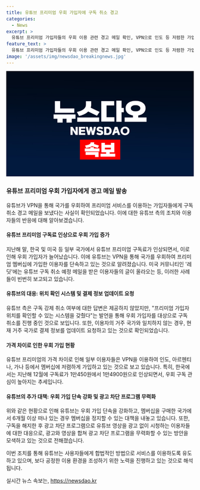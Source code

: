 ```yaml
---
title: 유튜브 프리미엄 우회 가입자에 구독 취소 경고
categories:
  - News
excerpt: >
  유튜브 프리미엄 가입자들의 우회 이용 관련 경고 메일 확인, VPN으로 인도 등 저렴한 가입 국가 조작도 논란. 프리미엄 구독료 인상에 반발해 우회 가입자 늘자 유튜브, 위치 확인할 장치 강화. 현재 거주 국가로 결제 정보 업데이트 요청. 국가별 구독료 차이에 따른 디지털 이민 확대, 사용자들의 우회 구독 관심 상승. 유튜브, 광고 차단 프로그램 무력화 방안 모색 중.
feature_text: >
  유튜브 프리미엄 가입자들의 우회 이용 관련 경고 메일 확인, VPN으로 인도 등 저렴한 가입 국가 조작도 논란. 프리미엄 구독료 인상에 반발해 우회 가입자 늘자 유튜브, 위치 확인할 장치 강화. 현재 거주 국가로 결제 정보 업데이트 요청. 국가별 구독료 차이에 따른 디지털 이민 확대, 사용자들의 우회 구독 관심 상승. 유튜브, 광고 차단 프로그램 무력화 방안 모색 중.
image: '/assets/img/newsdao_breakingnews.jpg'
---
```


<p><img src="/assets/img/newsdao_breakingnews.jpg" alt="pcversion 속보" /></p>

<h3>유튜브 프리미엄 우회 가입자에게 경고 메일 발송</h3>

<p>유튜브가 VPN을 통해 국가를 우회하여 프리미엄 서비스를 이용하는 가입자들에게 구독 취소 경고 메일을 보냈다는 사실이 확인되었습니다. 이에 대한 유튜브 측의 조치와 이용자들의 반응에 대해 알아보겠습니다.</p>

<h4>유튜브 프리미엄 구독료 인상으로 우회 가입 증가</h4>

<p>지난해 말, 한국 및 미국 등 일부 국가에서 유튜브 프리미엄 구독료가 인상되면서, 이로 인해 우회 가입자가 늘어났습니다. 이에 유튜브는 VPN을 통해 국가를 우회하여 프리미엄 멤버십에 가입한 이용자를 단속하고 있는 것으로 알려졌습니다. 미국 커뮤니티인 '레딧'에는 유튜브 구독 취소 예정 메일을 받은 이용자들의 글이 올라오는 등, 이러한 사례들이 빈번히 보고되고 있습니다.</p>

<h4>유튜브의 대응: 위치 확인 시스템 및 결제 정보 업데이트 요청</h4>

<p>유튜브 측은 구독 강제 취소 여부에 대한 답변은 제공하지 않았지만, "프리미엄 가입자 위치를 확인할 수 있는 시스템을 갖췄다"는 발언을 통해 우회 가입자를 대상으로 구독 취소를 진행 중인 것으로 보입니다. 또한, 이용자의 거주 국가와 일치하지 않는 경우, 현재 거주 국가로 결제 정보를 업데이트 요청하고 있는 것으로 확인되었습니다.</p>

<h4>가격 차이로 인한 우회 가입 현황</h4>

<p>유튜브 프리미엄의 가격 차이로 인해 일부 이용자들은 VPN을 이용하여 인도, 아르헨티나, 가나 등에서 멤버십에 저렴하게 가입하고 있는 것으로 보고 있습니다. 특히, 한국에서는 지난해 12월에 구독료가 1만450원에서 1만4900원으로 인상되면서, 우회 구독 관심이 높아지는 추세입니다.</p>

<h4>유튜브의 추가 대책: 우회 가입 단속 강화 및 광고 차단 프로그램 무력화</h4>

<p>위와 같은 현황으로 인해 유튜브는 우회 가입 단속을 강화하고, 멤버십을 구매한 국가에서 6개월 이상 떠나 있는 경우 멤버십을 정지할 수 있는 대책을 내놓고 있습니다. 또한, 구독을 해지한 후 광고 차단 프로그램으로 유튜브 영상을 광고 없이 시청하는 이용자들에 대한 대응으로, 광고와 영상을 합쳐 광고 차단 프로그램을 무력화할 수 있는 방안을 모색하고 있는 것으로 전해졌습니다.</p>

<p>이번 조치를 통해 유튜브는 사용자들에게 합법적인 방법으로 서비스를 이용하도록 유도하고 있으며, 보다 공정한 이용 환경을 조성하기 위한 노력을 진행하고 있는 것으로 해석됩니다.</p>
실시간 뉴스 속보는, <a href="https://newsdao.kr" rel="dofollow">https://newsdao.kr</a>


